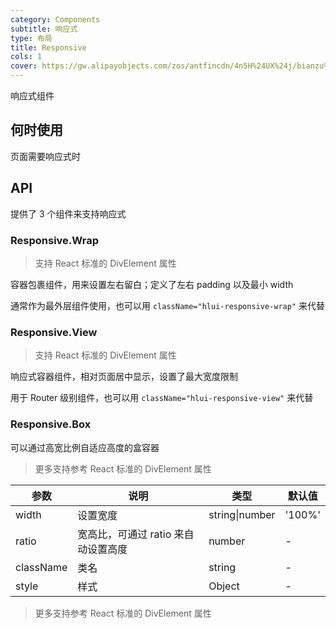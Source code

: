 ```yaml
---
category: Components
subtitle: 响应式
type: 布局
title: Responsive
cols: 1
cover: https://gw.alipayobjects.com/zos/antfincdn/4n5H%24UX%24j/bianzu%2525204.svg
---
```


响应式组件

## 何时使用

页面需要响应式时

## API

提供了 3 个组件来支持响应式

### Responsive.Wrap

> 支持 React 标准的 DivElement 属性

容器包裹组件，用来设置左右留白；定义了左右 padding 以及最小 width

通常作为最外层组件使用，也可以用 `className="hlui-responsive-wrap"` 来代替

### Responsive.View

> 支持 React 标准的 DivElement 属性

响应式容器组件，相对页面居中显示，设置了最大宽度限制

用于 Router 级别组件，也可以用 `className="hlui-responsive-view"` 来代替

### Responsive.Box

可以通过高宽比例自适应高度的盒容器

> 更多支持参考 React 标准的 DivElement 属性

| 参数 | 说明 | 类型 | 默认值 |
| --- | --- | --- | --- |
| width | 设置宽度 | string\|number | '100%' |
| ratio | 宽高比，可通过 ratio 来自动设置高度 | number | - |
| className | 类名 | string | - |
| style | 样式 | Object | - |

> 更多支持参考 React 标准的 DivElement 属性
